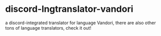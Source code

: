 # discord-lngtranslator-vandori
a discord-integrated translator for language Vandori, there are also other tons of language translators, check it out!
